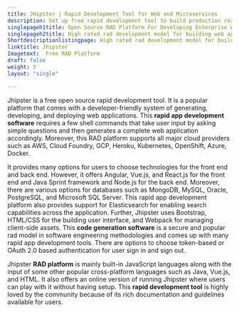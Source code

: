 ```yaml
---
title: JHipster | Rapid Development Tool for Web and Microservices
description: Set up free rapid development tool to build production ready applications and microservices. It offers rich documentation for development and deployment
singlepageh1title: Open Source RAD Platform For Developing Enterprise Web Apps
singlepageh2title: High rated rad development model for building web apps. It provides diverse tech stack such as Angular, Node.js, Java Spring framework, and multiple DB options.
Shortdescriptionlistingpage: High rated rad development model for building web apps. It provides diverse tech stack such as Angular, Node.js, Java Spring framework, and multiple DB options.
linktitle: Jhipster
Imagetext:  Free RAD Platform
draft: false
weight: 5
layout: "single"

---
```


Jhipster is a free open source rapid development tool. It is a popular platform that comes with a developer-friendly system of generating, developing, and deploying web applications. This **rapid app development software** requires a few shell commands that take user input by asking simple questions and then generates a complete web application accordingly. Moreover, this RAD platform supports all major cloud providers such as AWS, Cloud Foundry, GCP, Heroku, Kubernetes, OpenShift, Azure, Docker.

It provides many options for users to choose technologies for the front end and back end. However, it offers Angular, Vue.js, and React.js for the front end and Java Sprint framework and Node.js for the back end. Moreover, there are various options for databases such as MongoDB, MySQL, Oracle, PostgreSQL, and Microsoft SQL Server. This rapid app development platform also provides support for Elasticsearch for enabling search capabilities across the application. Further, Jhipster uses Bootstrap, HTML/CSS for the building user interface, and Webpack for managing client-side assets. This **code generation software** is a secure and popular rad model in software engineering methodologies and comes up with many rapid app development tools. There are options to choose token-based or OAuth 2.0 based authentication for user sign in and sign out.

Jhipster **RAD platform** is mainly built-in JavaScript languages along with the input of some other popular cross-platform languages such as Java, Vue.js, and HTML. It also offers an online version of running Jhipster where users can play with it without having setup. This **rapid development tool** is highly loved by the community because of its rich documentation and guidelines available for users.